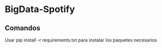 # BigData-Spotify
## Comandos
Usar pip install -r requirements.txt para instalar los paquetes necesarios
